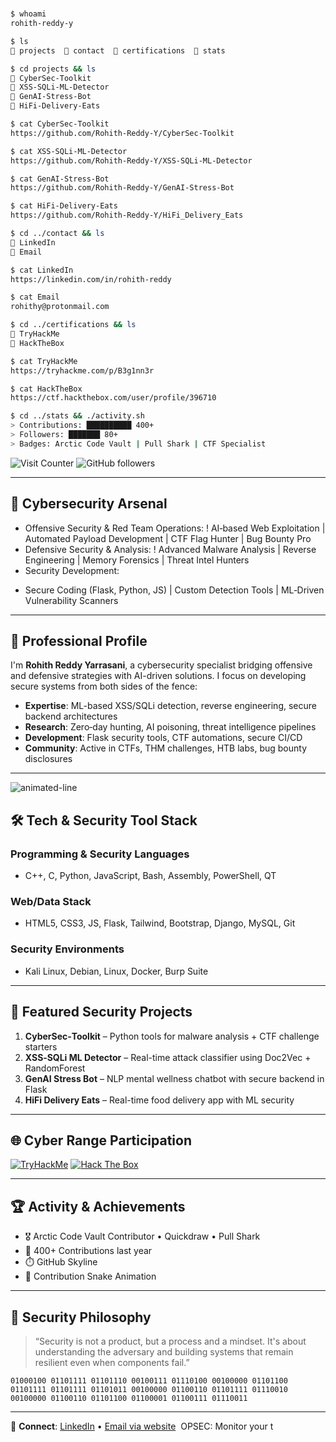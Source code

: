 #

<!-- Terminal-like Interface -->

```bash
$ whoami
rohith-reddy-y

$ ls
📁 projects  📁 contact  📁 certifications  📁 stats

$ cd projects && ls
📄 CyberSec-Toolkit
📄 XSS-SQLi-ML-Detector
📄 GenAI-Stress-Bot
📄 HiFi-Delivery-Eats

$ cat CyberSec-Toolkit
https://github.com/Rohith-Reddy-Y/CyberSec-Toolkit

$ cat XSS-SQLi-ML-Detector
https://github.com/Rohith-Reddy-Y/XSS-SQLi-ML-Detector

$ cat GenAI-Stress-Bot
https://github.com/Rohith-Reddy-Y/GenAI-Stress-Bot

$ cat HiFi-Delivery-Eats
https://github.com/Rohith-Reddy-Y/HiFi_Delivery_Eats

$ cd ../contact && ls
📄 LinkedIn
📄 Email

$ cat LinkedIn
https://linkedin.com/in/rohith-reddy

$ cat Email
rohithy@protonmail.com

$ cd ../certifications && ls
📄 TryHackMe
📄 HackTheBox

$ cat TryHackMe
https://tryhackme.com/p/B3g1nn3r

$ cat HackTheBox
https://ctf.hackthebox.com/user/profile/396710

$ cd ../stats && ./activity.sh
> Contributions: ██████████ 400+
> Followers: ███████ 80+
> Badges: Arctic Code Vault | Pull Shark | CTF Specialist
```

![Visit Counter](https://visitor-badge.glitch.me/badge?page_id=Rohith-Reddy-Y) ![GitHub followers](https://img.shields.io/github/followers/Rohith-Reddy-Y?label=Followers\&style=social)

---

## 🔐 Cybersecurity Arsenal

* Offensive Security & Red Team Operations:
  ! AI‑based Web Exploitation | Automated Payload Development | CTF Flag Hunter | Bug Bounty Pro
* Defensive Security & Analysis:
  ! Advanced Malware Analysis | Reverse Engineering | Memory Forensics | Threat Intel Hunters
* Security Development:

- Secure Coding (Flask, Python, JS) | Custom Detection Tools | ML‑Driven Vulnerability Scanners

---

## 🤝 Professional Profile

I'm **Rohith Reddy Yarrasani**, a cybersecurity specialist bridging offensive and defensive strategies with AI-driven solutions. I focus on developing secure systems from both sides of the fence:

* **Expertise**: ML-based XSS/SQLi detection, reverse engineering, secure backend architectures
* **Research**: Zero‑day hunting, AI poisoning, threat intelligence pipelines
* **Development**: Flask security tools, CTF automations, secure CI/CD
* **Community**: Active in CTFs, THM challenges, HTB labs, bug bounty disclosures

---

![animated-line](https://raw.githubusercontent.com/Rohith-Reddy-Y/Rohith-Reddy-Y/main/assets/animated-line.svg)

## 🛠️ Tech & Security Tool Stack

### Programming & Security Languages

* C++, C, Python, JavaScript, Bash, Assembly, PowerShell, QT

### Web/Data Stack

* HTML5, CSS3, JS, Flask, Tailwind, Bootstrap, Django, MySQL, Git

### Security Environments

* Kali Linux, Debian, Linux, Docker, Burp Suite

---

## 🚀 Featured Security Projects

1. **CyberSec‑Toolkit** – Python tools for malware analysis + CTF challenge starters
2. **XSS‑SQLi ML Detector** – Real-time attack classifier using Doc2Vec + RandomForest
3. **GenAI Stress Bot** – NLP mental wellness chatbot with secure backend in Flask
4. **HiFi Delivery Eats** – Real-time food delivery app with ML security

---

## 🌐 Cyber Range Participation

[![TryHackMe](https://tryhackme-badges.s3.amazonaws.com/B3g1nn3r.png)](https://tryhackme.com/p/B3g1nn3r)
[![Hack The Box](https://www.hackthebox.com/badge/image/396710)](https://ctf.hackthebox.com/user/profile/396710)

---

## 🏆 Activity & Achievements

* 🎖️ Arctic Code Vault Contributor • Quickdraw • Pull Shark
* 🏅 400+ Contributions last year
* ⏱️ GitHub Skyline
* 🐍 Contribution Snake Animation

---

## 💬 Security Philosophy

> “Security is not a product, but a process and a mindset. It's about understanding the adversary and building systems that remain resilient even when components fail.”

```
01000100 01101111 01101110 00100111 01110100 00100000 01101100 01101111 01101111 01101011 00100000 01100110 01101111 01110010 00100000 01100110 01101100 01100001 01100111 01110011
```

---

📩 **Connect**: [LinkedIn](https://linkedin.com/in/rohith-reddy) • [Email via website](https://rohithy.dev)
️ OPSEC: Monitor your t
